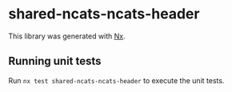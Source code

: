 # shared-ncats-ncats-header

This library was generated with [Nx](https://nx.dev).

## Running unit tests

Run `nx test shared-ncats-ncats-header` to execute the unit tests.
